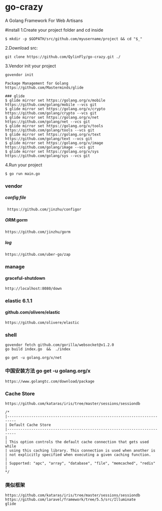 # go-crazy 
A Golang Framework For Web Artisans

#install
1.Create your project folder and cd inside

    $ mkdir -p $GOPATH/src/github.com/myusername/project && cd "$_"

2.Download src:

    git clone https://github.com/QylinFly/go-crazy.git ./

3.Vendor init your project

    govendor init

    Package Management for Golang
    https://github.com/Masterminds/glide

    ### glide
    $ glide mirror set https://golang.org/x/mobile https://github.com/golang/mobile --vcs git
    $ glide mirror set https://golang.org/x/crypto https://github.com/golang/crypto --vcs git
    $ glide mirror set https://golang.org/x/net https://github.com/golang/net --vcs git
    $ glide mirror set https://golang.org/x/tools https://github.com/golang/tools --vcs git
    $ glide mirror set https://golang.org/x/text https://github.com/golang/text --vcs git
    $ glide mirror set https://golang.org/x/image https://github.com/golang/image --vcs git
    $ glide mirror set https://golang.org/x/sys https://github.com/golang/sys --vcs git

4.Run your project

    $ go run main.go


### vendor 

##### config file
     https://github.com/jinzhu/configor

##### ORM:gorm 
    https://github.com/jinzhu/gorm

##### log
    https://github.com/uber-go/zap


### manage
#### graceful-shutdown
    http://localhost:8080/down

### elastic 6.1.1
#### github.com/olivere/elastic
    https://github.com/olivere/elastic


### shell
    govendor fetch github.com/gorilla/websocket@v1.2.0
    go build index.go  &&  ./index

    go get -u golang.org/x/net

### 中国安装方法 go get -u golang.org/x
    https://www.golangtc.com/download/package

### Cache Store

    https://github.com/kataras/iris/tree/master/sessions/sessiondb

    /*
    |--------------------------------------------------------------------------
    | Default Cache Store
    |--------------------------------------------------------------------------
    |
    | This option controls the default cache connection that gets used while
    | using this caching library. This connection is used when another is
    | not explicitly specified when executing a given caching function.
    |
    | Supported: "apc", "array", "database", "file", "memcached", "redis"
    |
    */

### 类似框架
    https://github.com/kataras/iris/tree/master/sessions/sessiondb
    https://github.com/laravel/framework/tree/5.5/src/Illuminate
    glide


